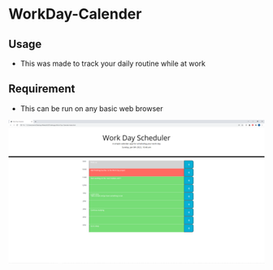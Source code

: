 # WorkDay-Calender

## Usage 

- This was made to track your daily routine while at work

## Requirement

- This can be run on any basic web browser

![Wprk-Day-Schdule](https://github.com/SemiHarris/WorkDay-Calender/blob/main/Assets/images/Untitled1.png)

